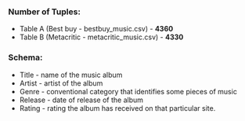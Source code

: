 ### Number of Tuples:
- Table A (Best buy - bestbuy_music.csv)
      - <b>4360</b>
- Table B (Metacritic - metacritic_music.csv)
      - <b>4330</b>
### Schema: 
- Title - name of the music album
- Artist -  artist of the album
- Genre - conventional category that identifies some pieces of music
- Release - date of release of the album
- Rating - rating the album has received on that particular site.
